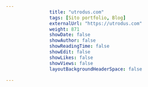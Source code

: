 ```yaml
---
                title: "utrodus.com"
                tags: [Sito portfolio, Blog]
                externalUrl: "https://utrodus.com"
                weight: 871
                showDate: false
                showAuthor: false
                showReadingTime: false
                showEdit: false
                showLikes: false
                showViews: false
                layoutBackgroundHeaderSpace: false
                
---
```



